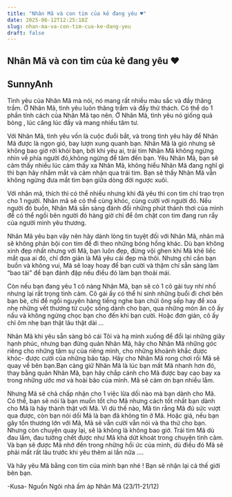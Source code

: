 ```yaml
---
title: "Nhân Mã và con tim của kẻ đang yêu ♥"
date: 2025-06-12T12:25:18Z
slug: nhan-ma-va-con-tim-cua-ke-dang-yeu
draft: false
---
```


## Nhân Mã và con tim của kẻ đang yêu ♥

## SunnyAnh

Tình yêu của Nhân Mã mà nói, nó mang rất nhiều màu sắc và đầy thăng trầm. Ở Nhân Mã, tình yêu luôn thăng trầm và đầy thử thách. Có thể do 1 phần tính cách của Nhân Mã tạo nên. Ở Nhân Mã, tình yêu nó giống quả bóng , lúc căng lúc đầy và mang nhiều tâm tư. 

Với Nhân Mã, tình yêu vốn là cuộc đuổi bắt, và trong tình yêu hãy để Nhân Mã được là ngọn gió, bay lượn xung quanh bạn. Nhân Mã là gió nhưng sẽ không bao giờ rời khỏi bạn, bởi khi yêu ai, trái tim Nhân Mã không ngừng nhìn về phía người đó,không ngừng để tâm đến bạn. Yêu Nhân Mã, bạn sẽ cảm thấy nhiều lúc cảm thấy xa Nhân Mã, không hiểu Nhân Mã đang nghĩ gì thì bạn hãy nhắm mắt và cảm nhận qua trái tim. Bạn sẽ thấy Nhân Mã vẫn không ngừng đưa mắt tìm bạn giữa dòng đời ngược xuôi. 

Với nhân mã, thích thì có thể nhiều nhưng khi đã yêu thì con tim chỉ trao trọn cho 1 người. Nhân mã sẽ có thể cùng khóc, cùng cười với người đó. Nếu người đó buồn, Nhân Mã sẵn sàng đánh đổi những phút thảnh thơi của mình để có thể ngồi bên người đó hàng giờ chỉ để ôm chặt con tim đang run rẩy của người mình yêu thương. 

Nhân Mã yêu bạn vậy nên hãy dành lòng tin tuyệt đối với Nhân Mã, nhân mã sẽ không phản bội con tim để đi theo những bóng hồng khác. Dù bạn không xinh đẹp nhất nhưng với Mã, bạn luôn đẹp, đừng vội ghen khi Mã khẽ liếc mắt qua ai đó, chỉ đơn giản là Mã yêu cái đẹp mà thôi. Nhưng chỉ cần bạn buồn và không vui, Mã sẽ loay hoay để bạn cười và thậm chí sẵn sàng làm “bao tải” để bạn đánh đập nếu điều đó làm bạn thoải mái. 

Còn nếu bạn đang yêu 1 cô nàng Nhân Mã, bạn sẽ có 1 cô gái tuy nhí nhố nhưng lại rất trọng tình cảm. Cô gái ấy có thể hi sinh những buổi đi chơi bên bạn bè, chỉ để ngồi nguyên hàng tiếng nghe bạn chửi ông sếp hay để xoa nhẹ những vết thương từ cuộc sống dành cho bạn, qua những món ăn cô ấy nấu và không ngừng chọc bạn cho đến khi bạn cười. Hoặc đơn giản, cô ấy chỉ ôm nhẹ bạn thật lâu thật dài …

Nhân Mã khi yêu sẵn sàng bỏ cái Tôi và hạ mình xuống để đổi lại những giây hạnh phúc, nhưng bạn đừng quản Nhân Mã, hãy cho Nhân Mã những góc riêng cho những tâm sự của riêng mình, cho những khoảnh khắc được khóc- được cười của những bão táp. Hãy cho Nhân Mã rong chơi rồi Mã sẽ quay về bên bạn.Bạn càng giữ Nhân Mã là lúc bạn mất Mã nhanh hơn đó, thay bằng quản Nhân Mã, bạn hãy chắp cánh cho Mã được bay cao bay xa trong những ước mơ và hoài bão của mình. Mã sẽ cảm ơn bạn nhiều lắm. 

Nhưng Mã sẽ chả chấp nhận cho 1 việc lừa dối nào mà bạn dành cho Mã. Có thể, bạn sẽ nói là bạn muốn tốt cho Mã nhưng cách tốt nhất bạn dành cho Mã là hãy thành thật với Mã. Vì dù thế nào, Mã tin rằng Mã đủ sức vượt qua được, còn bạn nói dối Mã là bạn đã không tin ở Mã. Hoặc giả, nếu bạn gây tổn thương lớn với Mã, Mã sẽ vẫn cười vẫn nói và tha thứ cho bạn. Nhưng còn chuyện quay lại, sẽ là không là không bao giờ. Trái tim Mã dù đau lắm, đau tưởng chết được như Mã khá dứt khoát trong chuyện tình cảm. Và bạn sẽ được Mã nhớ đến trong những hồi ức của mình, dù điều đó Mã sẽ phải mất rất lâu trước khi yêu thêm ai lần nữa ….

Và hãy yêu Mã bằng con tim của mình bạn nhé ! Bạn sẽ nhận lại cả thế giới bên bạn. 

-Kusa- Nguồn Ngôi nhà ấm áp Nhân Mã (23/11-21/12)
